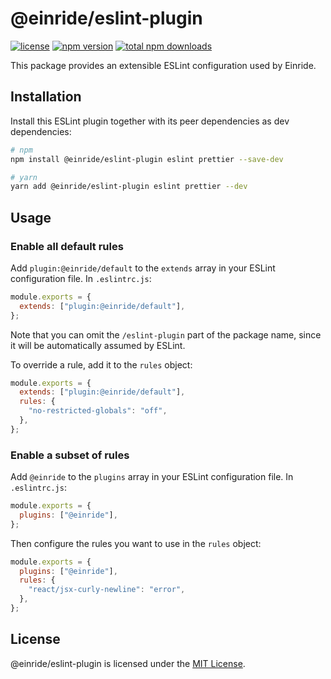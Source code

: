 # @einride/eslint-plugin

[![license](https://img.shields.io/npm/l/@einride/eslint-plugin.svg)](https://github.com/einride/eslint-plugin/blob/main/LICENSE) [![npm version](https://img.shields.io/npm/v/@einride/eslint-plugin.svg)](https://www.npmjs.com/package/@einride/eslint-plugin) [![total npm downloads](https://img.shields.io/npm/dt/@einride/eslint-plugin.svg)](https://www.npmjs.com/package/@einride/eslint-plugin)

This package provides an extensible ESLint configuration used by Einride.

## Installation

Install this ESLint plugin together with its peer dependencies as dev dependencies:

```bash
# npm
npm install @einride/eslint-plugin eslint prettier --save-dev

# yarn
yarn add @einride/eslint-plugin eslint prettier --dev
```

## Usage

### Enable all default rules

Add `plugin:@einride/default` to the `extends` array in your ESLint configuration file. In `.eslintrc.js`:

```js
module.exports = {
  extends: ["plugin:@einride/default"],
};
```

Note that you can omit the `/eslint-plugin` part of the package name, since it will be automatically assumed by ESLint.

To override a rule, add it to the `rules` object:

```js
module.exports = {
  extends: ["plugin:@einride/default"],
  rules: {
    "no-restricted-globals": "off",
  },
};
```

### Enable a subset of rules

Add `@einride` to the `plugins` array in your ESLint configuration file. In `.eslintrc.js`:

```js
module.exports = {
  plugins: ["@einride"],
};
```

Then configure the rules you want to use in the `rules` object:

```js
module.exports = {
  plugins: ["@einride"],
  rules: {
    "react/jsx-curly-newline": "error",
  },
};
```

## License

@einride/eslint-plugin is licensed under the [MIT License](LICENSE).
